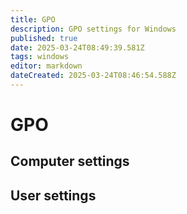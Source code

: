 ```yaml
---
title: GPO
description: GPO settings for Windows
published: true
date: 2025-03-24T08:49:39.581Z
tags: windows
editor: markdown
dateCreated: 2025-03-24T08:46:54.588Z
---
```


# GPO
## Computer settings


## User settings

